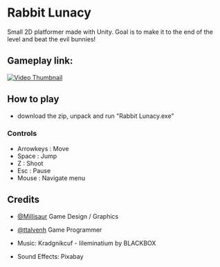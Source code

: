 # Rabbit Lunacy
Small 2D platformer made with Unity. Goal is to make it to the end of the level and beat the evil bunnies!

    

## Gameplay link:
 
[![Video Thumbnail](https://i9.ytimg.com/vi/F0eX6oMyhIU/mq1.jpg?sqp=CJStmaoG-oaymwEmCMACELQB8quKqQMa8AEB-AHUBoAC4AOKAgwIABABGG4gJih_MA8=&rs=AOn4CLChsR-1Rfu7IpJSIat5hM-lL8EhPg)](https://youtu.be/F0eX6oMyhIU)



## How to play

- download the zip, unpack and run "Rabbit Lunacy.exe"

### Controls

- Arrowkeys : Move
- Space     : Jump
- Z         : Shoot
- Esc       : Pause
- Mouse     : Navigate menu


## Credits

- [@Millisaur](https://www.github.com/Millisaur) Game Design / Graphics
- [@ttalvenh](https://www.github.com/ttalvenh) Game Programmer

- Music: Kradgnikcuf - Iileminatium by BLACKBOX
- Sound Effects: Pixabay
